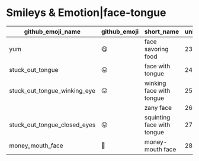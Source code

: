 # Smileys & Emotion|face-tongue

|github_emoji_name|github_emoji|short_name|unicode_index|
|---|---|---|---|
|yum|:yum:|face savoring food|23|
|stuck_out_tongue|:stuck_out_tongue:|face with tongue|24|
|stuck_out_tongue_winking_eye|:stuck_out_tongue_winking_eye:|winking face with tongue|25|
|||zany face|26|
|stuck_out_tongue_closed_eyes|:stuck_out_tongue_closed_eyes:|squinting face with tongue|27|
|money_mouth_face|:money_mouth_face:|money-mouth face|28|
